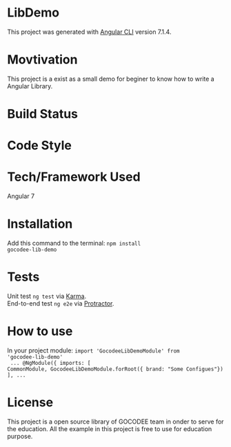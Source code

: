 # LibDemo

This project was generated with [Angular CLI](https://github.com/angular/angular-cli) version 7.1.4.

# Movtivation

This project is a exist as a small demo for beginer to know how to write a Angular Library.

# Build Status

# Code Style

# Tech/Framework Used
Angular 7 

# Installation
Add this command to the terminal:
<code>npm install gocodee-lib-demo</code>

# Tests
Unit test 
<code>ng test</code> via [Karma](https://karma-runner.github.io).<br/>
End-to-end test
<code>ng e2e</code> via [Protractor](http://www.protractortest.org/).
 
# How to use
In your project module:
<code>import 'GocodeeLibDemoModule' from 'gocodee-lib-demo'</code><br/>
<code>
  ...
  @NgModule({
  imports: [
    CommonModule,
    GocodeeLibDemoModule.forRoot({ brand: "Some Configues"})
  ],
  ...
</code>

# License
This project is a open source library of GOCODEE team in onder to serve for the education. All the example in this project is free to use for education purpose.
